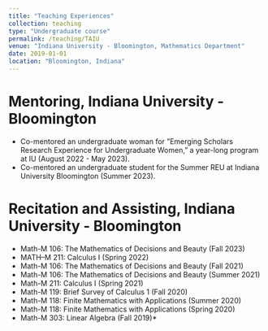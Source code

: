 ```yaml
---
title: "Teaching Experiences"
collection: teaching
type: "Undergraduate course"
permalink: /teaching/TAIU
venue: "Indiana University - Bloomington, Mathematics Department"
date: 2019-01-01
location: "Bloomington, Indiana"
---
```


Mentoring, Indiana University - Bloomington
===
* Co-mentored an undergraduate woman for ”Emerging Scholars Research Experience for Undergraduate Women,”
a year-long program at IU (August 2022 - May 2023).
* Co-mentored an undergraduate student for the Summer REU at Indiana University Bloomington (Summer
2023).


Recitation and Assisting, Indiana University - Bloomington
===
* Math-M 106: The Mathematics of Decisions and Beauty (Fall 2023)
* MATH–M 211: Calculus I (Spring 2022)
* Math-M 106: The Mathematics of Decisions and Beauty (Fall 2021)
* Math-M 106: The Mathematics of Decisions and Beauty (Summer 2021)
* Math-M 211: Calculus I (Spring 2021)
* Math-M 119: Brief Survey of Calculus 1 (Fall 2020)
* Math-M 118: Finite Mathematics with Applications (Summer 2020)
* Math-M 118: Finite Mathematics with Applications (Spring 2020)
* Math-M 303: Linear Algebra (Fall 2019)* 

